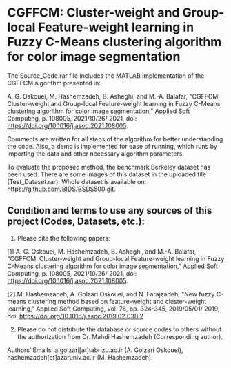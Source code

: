 # CGFFCM: Cluster-weight and Group-local Feature-weight learning in Fuzzy C-Means clustering algorithm for color image segmentation

The Source_Code.rar file includes the MATLAB implementation of the CGFFCM algorithm presented in:

A. G. Oskouei, M. Hashemzadeh, B. Asheghi, and M.-A. Balafar, "CGFFCM: Cluster-weight and Group-local Feature-weight learning in Fuzzy C-Means clustering algorithm for color image segmentation," Applied Soft Computing, p. 108005, 2021/10/26/ 2021, doi: https://doi.org/10.1016/j.asoc.2021.108005.

Comments are written for all steps of the algorithm for better understanding the code. Also, a demo is implemented for ease of running, which runs by importing the data and other necessary algorithm parameters.

To evaluate the proposed method, the benchmark Berkeley dataset has been used. There are some images of this dataset in the uploaded file (Test_Dataset.rar). Whole dataset is available on: https://github.com/BIDS/BSDS500.git.

## Condition and terms to use any sources of this project (Codes, Datasets, etc.):

1) Please cite the following papers:

[1] A. G. Oskouei, M. Hashemzadeh, B. Asheghi, and M.-A. Balafar, "CGFFCM: Cluster-weight and Group-local Feature-weight learning in Fuzzy C-Means clustering algorithm for color image segmentation," Applied Soft Computing, p. 108005, 2021/10/26/ 2021, doi: https://doi.org/10.1016/j.asoc.2021.108005.

[2] M. Hashemzadeh, A. Golzari Oskouei, and N. Farajzadeh, "New fuzzy C-means clustering method based on feature-weight and cluster-weight learning," Applied Soft Computing, vol. 78, pp. 324-345, 2019/05/01/ 2019, doi: https://doi.org/10.1016/j.asoc.2019.02.038.2

2) Please do not distribute the database or source codes to others without the authorization from Dr. Mahdi Hashemzadeh (Corresponding author).

Authors’ Emails: a.golzari[at]tabrizu.ac.ir (A. Golzari Oskouei), hashemzadeh[at]azaruniv.ac.ir (M. Hashemzadeh).


